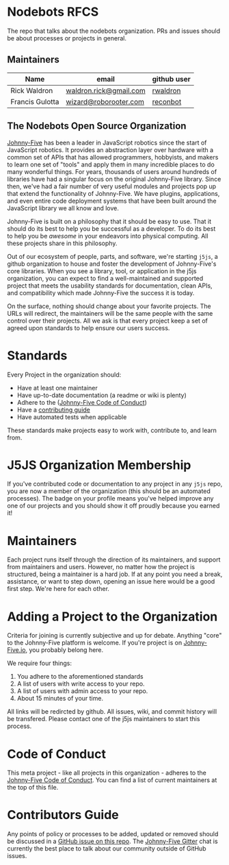# Nodebots RFCS
The repo that talks about the nodebots organization. PRs and issues should be about processes or projects in general.

## Maintainers

| Name             | email              | github user                             |
| --- | --- | --- |
| Rick Waldron     | waldron.rick@gmail.com    | [rwaldron](https://github.com/rwaldron) |
| Francis Gulotta  | wizard@roborooter.com | [reconbot](https://github.com/reconbot) |


## The Nodebots Open Source Organization

[Johnny-Five](https://github.com/rwaldron/johnny-five) has been a leader in JavaScript robotics since the start of JavaScript robotics. It provides an abstraction layer over hardware with a common set of APIs that has allowed programmers, hobbyists, and makers to learn one set of "tools" and apply them in many incredible places to do many wonderful things. For years, thousands of users around hundreds of libraries have had a singular focus on the original Johnny-Five library. Since then, we've had a fair number of very useful modules and projects pop up that extend the functionality of Johnny-Five. We have plugins, applications, and even entire code deployment systems that have been built around the JavaScript library we all know and love.

Johnny-Five is built on a philosophy that it should be easy to use. That it should do its best to help you be successful as a developer. To do its best to help you be *awesome* in your endeavors into physical computing. All these projects share in this philosophy.

Out of our ecosystem of people, parts, and software, we're starting `j5js`, a github organization to house and foster the development of Johnny-Five's core libraries. When you see a library, tool, or application in the j5js organization, you can expect to find a well-maintained and supported project that meets the usability standards for documentation, clean APIs, and compatibility which made Johnny-Five the success it is today.

On the surface, nothing should change about your favorite projects. The URLs will redirect, the maintainers will be the same people with the same control over their projects. All we ask is that every project keep a set of agreed upon standards to help ensure our users success.

# Standards
Every Project in the organization should:

 - Have at least one maintainer
 - Have up-to-date documentation (a readme or wiki is plenty)
 - Adhere to the ([Johnny-Five Code of Conduct](https://github.com/rwaldron/johnny-five/blob/master/CODE_OF_CONDUCT.md))
 - Have a [contributing guide](https://github.com/rwaldron/johnny-five/blob/master/CONTRIBUTING.md)
 - Have automated tests when applicable

These standards make projects easy to work with, contribute to, and learn from.

# J5JS Organization Membership

If you've contributed code or documentation to any project in any `j5js` repo, you are now a member of the organization (this should be an automated processes). The badge on your profile means you've helped improve any one of our projects and you should show it off proudly because you earned it!

# Maintainers

Each project runs itself through the direction of its maintainers, and support from maintainers and users. However, no matter how the project is structured, being a maintainer is a hard job. If at any point you need a break, assistance, or want to step down, opening an issue here would be a good first step. We're here for each other.

# Adding a Project to the Organization

Criteria for joining is currently subjective and up for debate. Anything "core" to the Johnny-Five platform is welcome. If you're project is on [Johnny-Five.io](http://johnny-five.io/), you probably belong here.

We require four things:

1. You adhere to the aforementioned standards
1. A list of users with write access to your repo.
2. A list of users with admin access to your repo.
3. About 15 minutes of your time.

All links will be redircted by github. All issues, wiki, and commit history will be transfered. Please contact one of the j5js maintainers to start this process.

# Code of Conduct
This meta project - like all projects in this organization - adheres to the [Johnny-Five Code of Conduct](https://github.com/rwaldron/johnny-five/blob/master/CODE_OF_CONDUCT.md). You can find a list of current maintainers at the top of this file.

# Contributors Guide

Any points of policy or processes to be added, updated or removed should be discussed in a [GitHub issue on this repo](https://github.com/j5js/meta/issues/new). The [Johnny-Five Gitter](https://gitter.im/rwaldron/johnny-five) chat is currently the best place to talk about our community outside of GitHub issues.
